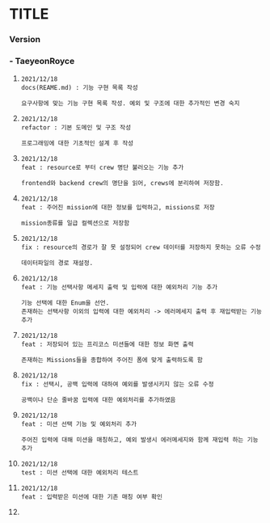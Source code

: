 # TITLE

### Version

### - TaeyeonRoyce

1. ```
   2021/12/18
   docs(REAME.md) : 기능 구현 목록 작성
   
   요구사항에 맞는 기능 구현 목록 작성. 예외 및 구조에 대한 추가적인 변경 숙지
   ```

2. ```
   2021/12/18
   refactor : 기본 도메인 및 구조 작성
   
   프로그래밍에 대한 기초적인 설계 후 작성
   ```

3. ```
   2021/12/18
   feat : resource로 부터 crew 명단 불러오는 기능 추가
   
   frontend와 backend crew의 명단을 읽어, crews에 분리하여 저장함.
   ```

4. ```
   2021/12/18
   feat : 주어진 mission에 대한 정보를 입력하고, missions로 저장
   
   mission종류를 일급 컬렉션으로 저장함
   ```

5. ```
   2021/12/18
   fix : resource의 경로가 잘 못 설정되어 crew 데이터를 저장하지 못하는 오류 수정
   
   데이터파일의 경로 재설정.
   ```

6. ```
   2021/12/18
   feat : 기능 선택사항 메세지 출력 및 입력에 대한 예외처리 기능 추가
   
   기능 선택에 대한 Enum을 선언.
   존재하는 선택사항 이외의 입력에 대한 예외처리 -> 에러메세지 출력 후 재입력받는 기능 추가
   ```

7. ```
   2021/12/18
   feat : 저장되어 있는 프리코스 미션들에 대한 정보 화면 출력
   
   존재하는 Missions들을 종합하여 주어진 폼에 맞게 출력하도록 함
   ```

8. ```
   2021/12/18
   fix : 선택시, 공백 입력에 대하여 예외를 발생시키지 않는 오류 수정
   
   공백이나 단순 줄바꿈 입력에 대한 예외처리를 추가하였음
   ```

9. ```
   2021/12/18
   feat : 미션 선택 기능 및 예외처리 추가
   
   주어진 입력에 대해 미션을 매칭하고, 예외 발생시 에러메세지와 함께 재입력 하는 기능 추가
   ```

10. ```
    2021/12/18
    test : 미션 선택에 대한 예외처리 테스트
    ```

11. ```
    2021/12/18
    feat : 입력받은 미션에 대한 기존 매칭 여부 확인
    ```

12. 